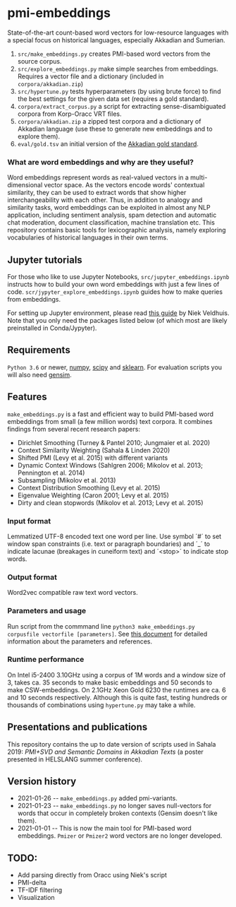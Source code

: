 # pmi-embeddings
State-of-the-art count-based word vectors for low-resource languages with a special focus on historical languages, especially Akkadian and Sumerian.

1. ```src/make_embeddings.py``` creates PMI-based word vectors from the source corpus.
2. ```src/explore_embeddings.py``` make simple searches from embeddings. Requires a vector file and a dictionary (included in ```corpora/akkadian.zip```)
3. ```src/hypertune.py``` tests hyperparameters (by using brute force) to find the best settings for the given data set (requires a gold standard).
4. ```corpora/extract_corpus.py``` a script for extracting sense-disambiguated corpora from Korp-Oracc VRT files.
5. ```corpora/akkadian.zip``` a zipped test corpora and a dictionary of Akkadian language (use these to generate new embeddings and to explore them).
6. ```eval/gold.tsv``` an initial version of the [Akkadian gold standard](https://www.helsinki.fi/en/news/language-culture/creating-a-gold-standard-for-akkadian-word-embeddings).

### What are word embeddings and why are they useful?
Word embeddings represent words as real-valued vectors in a multi-dimensional vector space. As the vectors encode words' contextual similarity, they can be used to extract words that show higher interchangeability with each other. Thus, in addition to analogy and similarity tasks, word embeddings can be exploited in almost any NLP application, including sentiment analysis, spam detection and automatic chat moderation, document classification, machine translation etc. This repository contains basic tools for lexicographic analysis, namely exploring vocabularies of historical languages in their own terms.

## Jupyter tutorials
For those who like to use Jupyter Notebooks, ```src/jupyter_embeddings.ipynb``` instructs how to build your own word embeddings with just a few lines of code. ```scr/jypyter_explore_embeddings.ipynb``` guides how to make queries from embeddings.

For setting up Jupyter environment, please read [this guide](https://github.com/niekveldhuis/compass/blob/master/1_Preliminaries/install_packages.ipynb) by Niek Veldhuis. Note that you only need the packages listed below (of which most are likely preinstalled in Conda/Jypyter).

## Requirements
```Python 3.6``` or newer, [numpy](https://numpy.org/), [scipy](https://www.scipy.org/) and [sklearn](https://scikit-learn.org/stable/). For evaluation scripts you will also need [gensim](https://pypi.org/project/gensim/).

## Features
```make_embeddings.py``` is a fast and efficient way to build PMI-based word embeddings from small (a few million words) text corpora. It combines findings from several recent research papers:

+ Dirichlet Smoothing (Turney & Pantel 2010; Jungmaier et al. 2020)
+ Context Similarity Weighting (Sahala & Linden 2020)
+ Shifted PMI (Levy et al. 2015) with different variants
+ Dynamic Context Windows (Sahlgren 2006; Mikolov et al. 2013; Pennington et al. 2014)
+ Subsampling (Mikolov et al. 2013)
+ Context Distribution Smoothing (Levy et al. 2015)
+ Eigenvalue Weighting (Caron 2001; Levy et al. 2015)
+ Dirty and clean stopwords (Mikolov et al. 2013; Levy et al. 2015)

### Input format
Lemmatized UTF-8 encoded text one word per line. Use symbol ´#´ to set window span constraints (i.e. text or paragraph boundaries) and ´_´ to indicate lacunae (breakages in cuneiform text) and ´\<stop\>´ to indicate stop words.

### Output format
Word2vec compatible raw text word vectors.

### Parameters and usage
Run script from the commmand line ```python3 make_embeddings.py corpusfile vectorfile [parameters]```. See [this document](https://docs.google.com/document/d/1TjVWqrhalCDjkOQf-JLk1jmC6N83MWGUIEVjbJpm9Es) for detailed information about the parameters and references. 

### Runtime performance
On Intel i5-2400 3.10GHz using a corpus of 1M words and a window size of 3, takes ca. 35 seconds to make basic embeddings and 50 seconds to make CSW-embeddings. On 2.1GHz Xeon Gold 6230 the runtimes are ca. 6 and 10 seconds respectively. Although this is quite fast, testing hundreds or thousands of combinations using ```hypertune.py``` may take a while.

## Presentations and publications
This repository contains the up to date version of scripts used in Sahala 2019: _PMI+SVD and Semantic Domains in Akkadian Texts_ (a poster presented in HELSLANG summer conference).

## Version history
- 2021-01-26 -- ```make_embeddings.py``` added pmi-variants.
- 2021-01-23 -- ```make_embeddings.py``` no longer saves null-vectors for words that occur in completely broken contexts (Gensim doesn't like them).
- 2021-01-01 -- This is now the main tool for PMI-based word embeddings. ```Pmizer``` or ```Pmizer2``` word vectors are no longer developed.

## TODO:
- Add parsing directly from Oracc using Niek's script
- PMI-delta
- TF-IDF filtering
- Visualization
